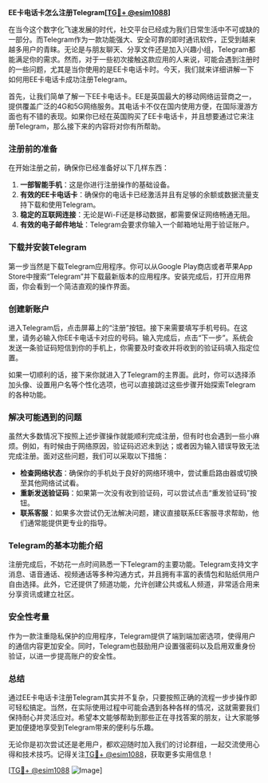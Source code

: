 **EE卡电话卡怎么注册Telegram[[TG💪+ @esim1088](https://t.me/s/esim1088)]**

在当今这个数字化飞速发展的时代，社交平台已经成为我们日常生活中不可或缺的一部分。而Telegram作为一款功能强大、安全可靠的即时通讯软件，正受到越来越多用户的青睐。无论是与朋友聊天、分享文件还是加入兴趣小组，Telegram都能满足你的需求。然而，对于一些初次接触这款应用的人来说，可能会遇到注册时的一些问题，尤其是当你使用的是EE卡电话卡时。今天，我们就来详细讲解一下如何用EE卡电话卡成功注册Telegram。

首先，让我们简单了解一下EE卡电话卡。EE是英国最大的移动网络运营商之一，提供覆盖广泛的4G和5G网络服务。其电话卡不仅在国内使用方便，在国际漫游方面也有不错的表现。如果你已经在英国购买了EE卡电话卡，并且想要通过它来注册Telegram，那么接下来的内容将对你有所帮助。

### 注册前的准备

在开始注册之前，确保你已经准备好以下几样东西：

1. **一部智能手机**：这是你进行注册操作的基础设备。
2. **有效的EE卡电话卡**：确保你的电话卡已经激活并且有足够的余额或数据流量支持下载和使用Telegram。
3. **稳定的互联网连接**：无论是Wi-Fi还是移动数据，都需要保证网络畅通无阻。
4. **有效的电子邮件地址**：Telegram会要求你输入一个邮箱地址用于验证账户。

### 下载并安装Telegram

第一步当然是下载Telegram应用程序。你可以从Google Play商店或者苹果App Store中搜索“Telegram”并下载最新版本的应用程序。安装完成后，打开应用界面，你会看到一个简洁直观的操作界面。

### 创建新账户

进入Telegram后，点击屏幕上的“注册”按钮。接下来需要填写手机号码。在这里，请务必输入你EE卡电话卡对应的号码。输入完成后，点击“下一步”。系统会发送一条验证码短信到你的手机上，你需要及时查收并将收到的验证码填入指定位置。

如果一切顺利的话，接下来你就进入了Telegram的主界面。此时，你可以选择添加头像、设置用户名等个性化选项，也可以直接跳过这些步骤开始探索Telegram的各种功能。

### 解决可能遇到的问题

虽然大多数情况下按照上述步骤操作就能顺利完成注册，但有时也会遇到一些小麻烦。例如，有时候由于网络原因，验证码迟迟未到达；或者因为输入错误导致无法完成注册。面对这些问题，我们可以采取以下措施：

- **检查网络状态**：确保你的手机处于良好的网络环境中，尝试重启路由器或切换至其他网络试试看。
- **重新发送验证码**：如果第一次没有收到验证码，可以尝试点击“重发验证码”按钮。
- **联系客服**：如果多次尝试仍无法解决问题，建议直接联系EE客服寻求帮助，他们通常能提供更专业的指导。

### Telegram的基本功能介绍

注册完成后，不妨花一点时间熟悉一下Telegram的主要功能。Telegram支持文字消息、语音通话、视频通话等多种沟通方式，并且拥有丰富的表情包和贴纸供用户自由选择。此外，它还提供了频道功能，允许创建公共或私人频道，非常适合用来分享资讯或建立社区。

### 安全性考量

作为一款注重隐私保护的应用程序，Telegram提供了端到端加密选项，使得用户的通信内容更加安全。同时，Telegram也鼓励用户设置强密码以及启用双重身份验证，以进一步提高账户的安全性。

### 总结

通过EE卡电话卡注册Telegram其实并不复杂，只要按照正确的流程一步步操作即可轻松搞定。当然，在实际使用过程中可能会遇到各种各样的情况，这就需要我们保持耐心并灵活应对。希望本文能够帮助到那些正在寻找答案的朋友，让大家能够更加便捷地享受到Telegram带来的便利与乐趣。

无论你是初次尝试还是老用户，都欢迎随时加入我们的讨论群组，一起交流使用心得和技术技巧。记得关注[TG💪+ @esim1088](https://t.me/s/esim1088)，获取更多实用信息！

[[TG💪+ @esim1088](https://t.me/s/esim1088) ![Image](https://i.postimg.cc/4NQfJmqS/Snipaste-2025-05-13-00-14-12.png)]